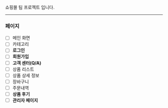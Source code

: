 쇼핑몰 팀 프로젝트 입니다.

***
### 페이지


- [ ]  메인 화면
- [ ]  카테고리
- [ ]  **로그인**
- [ ]  **회원가입**
- [ ]  **고객 센터(Q/A)**
- [ ]  상품 리스트
- [ ]  상품 상세 정보
- [ ]  장바구니
- [ ]  주문내역
- [ ]  **상품 후기**
- [ ]  **관리자 페이지**
